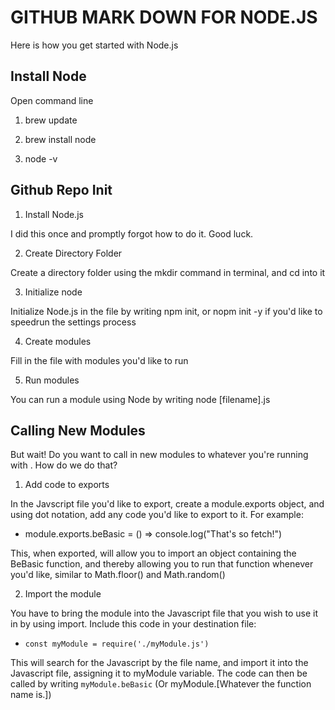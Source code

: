 # GITHUB MARK DOWN FOR NODE.JS

Here is how you get started with Node.js

## Install Node

Open command line

1. brew update

2. brew install node

3. node -v

## Github Repo Init

1. Install Node.js

I did this once and promptly forgot how to do it. Good luck.

2. Create Directory Folder

Create a directory folder using the mkdir command in terminal, and cd into it

3. Initialize node

Initialize Node.js in the file by writing npm init, or nopm init -y if you'd like to speedrun the settings process

4. Create modules

Fill in the file with modules you'd like to run

5. Run modules

You can run a module using Node by writing node [filename].js

## Calling New Modules

But wait! Do you want to call in new modules to whatever you're running with . How do we do that?

1. Add code to exports

In the Javscript file you'd like to export, create a module.exports object, and using
dot notation, add any code you'd like to export to it. For example:

* module.exports.beBasic = () => console.log("That's so fetch!")

This, when exported, will allow you to import an object containing the BeBasic function, and thereby allowing you to run that function whenever you'd like, similar to Math.floor() and Math.random()

2. Import the module

You have to bring the module into the Javascript file that you wish to use it in by using import. Include this code in your destination file:

* `const myModule = require('./myModule.js')`

This will search for the Javascript by the file name, and import it into the Javascript file, assigning it to myModule variable. The code can then be called by writing `myModule.beBasic` (Or myModule.[Whatever the function name is.])